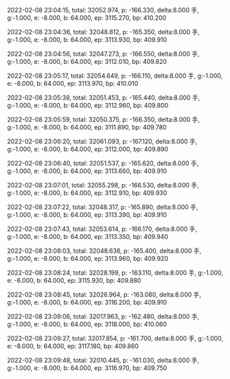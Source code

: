 2022-02-08 23:04:15, total: 32052.974, p: -166.330, delta:8.000 手, g:-1.000, e: -8.000, b: 64.000, ep: 3115.270, bp: 410.200

2022-02-08 23:04:36, total: 32048.812, p: -165.350, delta:8.000 手, g:-1.000, e: -8.000, b: 64.000, ep: 3113.930, bp: 409.910

2022-02-08 23:04:56, total: 32047.273, p: -166.550, delta:8.000 手, g:-1.000, e: -8.000, b: 64.000, ep: 3112.010, bp: 409.820

2022-02-08 23:05:17, total: 32054.649, p: -166.110, delta:8.000 手, g:-1.000, e: -8.000, b: 64.000, ep: 3113.970, bp: 410.010

2022-02-08 23:05:38, total: 32051.453, p: -165.440, delta:8.000 手, g:-1.000, e: -8.000, b: 64.000, ep: 3112.960, bp: 409.800

2022-02-08 23:05:59, total: 32050.375, p: -166.350, delta:8.000 手, g:-1.000, e: -8.000, b: 64.000, ep: 3111.890, bp: 409.780

2022-02-08 23:06:20, total: 32061.093, p: -167.120, delta:8.000 手, g:-1.000, e: -8.000, b: 64.000, ep: 3112.000, bp: 409.890

2022-02-08 23:06:40, total: 32051.537, p: -165.620, delta:8.000 手, g:-1.000, e: -8.000, b: 64.000, ep: 3113.660, bp: 409.910

2022-02-08 23:07:01, total: 32055.298, p: -166.530, delta:8.000 手, g:-1.000, e: -8.000, b: 64.000, ep: 3112.910, bp: 409.930

2022-02-08 23:07:22, total: 32048.317, p: -165.890, delta:8.000 手, g:-1.000, e: -8.000, b: 64.000, ep: 3113.390, bp: 409.910

2022-02-08 23:07:43, total: 32053.614, p: -166.170, delta:8.000 手, g:-1.000, e: -8.000, b: 64.000, ep: 3113.350, bp: 409.940

2022-02-08 23:08:03, total: 32048.636, p: -165.400, delta:8.000 手, g:-1.000, e: -8.000, b: 64.000, ep: 3113.960, bp: 409.920

2022-02-08 23:08:24, total: 32028.199, p: -163.110, delta:8.000 手, g:-1.000, e: -8.000, b: 64.000, ep: 3115.930, bp: 409.880

2022-02-08 23:08:45, total: 32026.964, p: -163.080, delta:8.000 手, g:-1.000, e: -8.000, b: 64.000, ep: 3116.200, bp: 409.910

2022-02-08 23:09:06, total: 32017.963, p: -162.480, delta:8.000 手, g:-1.000, e: -8.000, b: 64.000, ep: 3118.000, bp: 410.060

2022-02-08 23:09:27, total: 32017.854, p: -161.700, delta:8.000 手, g:-1.000, e: -8.000, b: 64.000, ep: 3117.180, bp: 409.860

2022-02-08 23:09:48, total: 32010.445, p: -161.030, delta:8.000 手, g:-1.000, e: -8.000, b: 64.000, ep: 3116.970, bp: 409.750